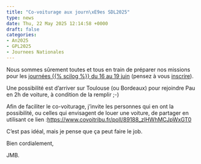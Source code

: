 ```yaml
---
title: "Co-voiturage aux journ\xE9es SDL2025"
type: news
date: Thu, 22 May 2025 12:14:58 +0000
draft: false
categories:
- An2025
- GPL2025
- Journees Nationales
---
```


Nous sommes sûrement toutes et tous en train de préparer nos missions pour les [journées {{% scilog %}} du 16 au 19 juin](https://gdrgpl2025.sciencesconf.org/) (pensez à vous [inscrire](https://gdrgpl2025.sciencesconf.org/page/informations_inscription)).

Une possibilité est d’arriver sur Toulouse (ou Bordeaux) pour rejoindre Pau en 2h de voiture, à condition de la remplir ;-)

Afin de faciliter le co-voiturage, j’invite les personnes qui en ont la possibilité, ou celles qui envisagent de louer une voiture, de partager en utilisant ce lien :<https://www.covoitribu.fr/poll/89188_zlHWhMCJpWxGT0>

C’est pas idéal, mais je pense que ça peut faire le job.

Bien cordialement,

JMB.
